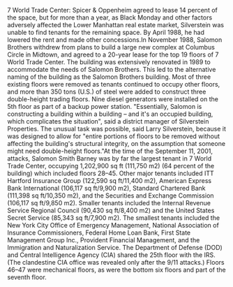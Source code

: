 7 World Trade Center: Spicer & Oppenheim agreed to lease 14 percent of the space, but for more than a year, as Black Monday and other factors adversely affected the Lower Manhattan real estate market, Silverstein was unable to find tenants for the remaining space. By April 1988, he had lowered the rent and made other concessions.In November 1988, Salomon Brothers withdrew from plans to build a large new complex at Columbus Circle in Midtown, and agreed to a 20-year lease for the top 19 floors of 7 World Trade Center. The building was extensively renovated in 1989 to accommodate the needs of Salomon Brothers. This led to the alternative naming of the building as the Salomon Brothers building. Most of three existing floors were removed as tenants continued to occupy other floors, and more than 350 tons (U.S.) of steel were added to construct three double-height trading floors. Nine diesel generators were installed on the 5th floor as part of a backup power station. "Essentially, Salomon is constructing a building within a building – and it's an occupied building, which complicates the situation", said a district manager of Silverstein Properties. The unusual task was possible, said Larry Silverstein, because it was designed to allow for "entire portions of floors to be removed without affecting the building's structural integrity, on the assumption that someone might need double-height floors."At the time of the September 11, 2001, attacks, Salomon Smith Barney was by far the largest tenant in 7 World Trade Center, occupying 1,202,900 sq ft (111,750 m2) (64 percent of the building) which included floors 28–45. Other major tenants included ITT Hartford Insurance Group (122,590 sq ft/11,400 m2), American Express Bank International (106,117 sq ft/9,900 m2), Standard Chartered Bank (111,398 sq ft/10,350 m2), and the Securities and Exchange Commission (106,117 sq ft/9,850 m2). Smaller tenants included the Internal Revenue Service Regional Council (90,430 sq ft/8,400 m2) and the United States Secret Service (85,343 sq ft/7,900 m2). The smallest tenants included the New York City Office of Emergency Management, National Association of Insurance Commissioners, Federal Home Loan Bank, First State Management Group Inc., Provident Financial Management, and the Immigration and Naturalization Service. The Department of Defense (DOD) and Central Intelligence Agency (CIA) shared the 25th floor with the IRS. (The clandestine CIA office was revealed only after the 9/11 attacks.)  Floors 46–47 were mechanical floors, as were the bottom six floors and part of the seventh floor.
